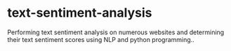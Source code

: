 # text-sentiment-analysis
Performing text sentiment analysis on numerous websites and determining their text sentiment scores using NLP and python programming..
